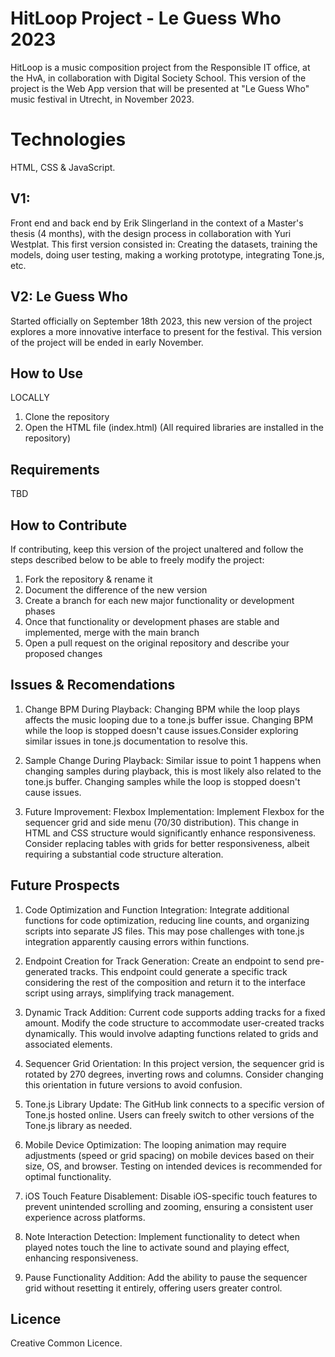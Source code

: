# HitLoop Project - Le Guess Who 2023
HitLoop is a music composition project from the Responsible IT office, at the HvA, in collaboration with Digital Society School. This version of the project is the Web App version that will be presented at "Le Guess Who" music festival in Utrecht, in November 2023.

# Technologies
HTML, CSS & JavaScript.


## V1:
Front end and back end by Erik Slingerland in the context of a Master's thesis (4 months), with the design process in collaboration with Yuri Westplat. 
This first version consisted in: Creating the datasets, training the models, doing user testing, making a working prototype, integrating Tone.js, etc.

## V2: Le Guess Who
Started officially on September 18th 2023, this new version of the project explores a more innovative interface to present for the festival. This version of the project will be ended in early November.

## How to Use
LOCALLY
1. Clone the repository
2. Open the HTML file (index.html)
(All required libraries are installed in the repository)

## Requirements
TBD

## How to Contribute
If contributing, keep this version of the project unaltered and follow the steps described below to be able to freely modify the project:
1. Fork the repository & rename it 
2. Document the difference of the new version
3. Create a branch for each new major functionality or development phases
4. Once that functionality or development phases are stable and implemented, merge with the main branch
5. Open a pull request on the original repository and describe your proposed changes

## Issues & Recomendations
1. Change BPM During Playback:
Changing BPM while the loop plays affects the music looping due to a tone.js buffer issue. Changing BPM while the loop is stopped doesn't cause issues.Consider exploring similar issues in tone.js documentation to resolve this.

2. Sample Change During Playback:
Similar issue to point 1 happens when changing samples during playback, this is most likely also related to the tone.js buffer. Changing samples while the loop is stopped doesn't cause issues.

3. Future Improvement: Flexbox Implementation:
Implement Flexbox for the sequencer grid and side menu (70/30 distribution). This change in HTML and CSS structure would significantly enhance responsiveness. Consider replacing tables with grids for better responsiveness, albeit requiring a substantial code structure alteration.

## Future Prospects
1. Code Optimization and Function Integration:
Integrate additional functions for code optimization, reducing line counts, and organizing scripts into separate JS files. This may pose challenges with tone.js integration apparently causing errors within functions.

2. Endpoint Creation for Track Generation:
Create an endpoint to send pre-generated tracks. This endpoint could generate a specific track considering the rest of the composition and return it to the interface script using arrays, simplifying track management.

3. Dynamic Track Addition:
Current code supports adding tracks for a fixed amount. Modify the code structure to accommodate user-created tracks dynamically. This would involve adapting functions related to grids and associated elements.

4. Sequencer Grid Orientation:
In this project version, the sequencer grid is rotated by 270 degrees, inverting rows and columns. Consider changing this orientation in future versions to avoid confusion.

5. Tone.js Library Update:
The GitHub link connects to a specific version of Tone.js hosted online. Users can freely switch to other versions of the Tone.js library as needed.

6. Mobile Device Optimization:
The looping animation may require adjustments (speed or grid spacing) on mobile devices based on their size, OS, and browser. Testing on intended devices is recommended for optimal functionality.

7. iOS Touch Feature Disablement:
Disable iOS-specific touch features to prevent unintended scrolling and zooming, ensuring a consistent user experience across platforms.

8. Note Interaction Detection:
Implement functionality to detect when played notes touch the line to activate sound and playing effect, enhancing responsiveness.

9. Pause Functionality Addition:
Add the ability to pause the sequencer grid without resetting it entirely, offering users greater control.


## Licence
Creative Common Licence.
